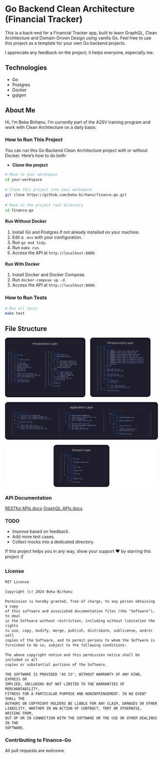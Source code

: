 # Go Backend Clean Architecture (Financial Tracker)

This is a back-end for a Financial Tracker app, built to learn GraphQL, Clean Architecture and Domain-Driven Design using vanilla Go. Feel free to use this project as a template for your own Go backend projects.

I appreciate any feedback on the project; it helps everyone, especially me.

## Technologies

- Go
- Postgres
- Docker
- gqlgen

## About Me

Hi, I’m Beka Birhanu. I’m currently part of the A2SV training program and work with Clean Architecture on a daily basis.

### How to Run This Project

You can run this Go Backend Clean Architecture project with or without Docker. Here’s how to do both:

- **Clone the project**

```bash
# Move to your workspace
cd your-workspace

# Clone this project into your workspace
git clone https://github.com/beka-birhanu/finance-go.git

# Move to the project root directory
cd finance-go
```

#### Run Without Docker

1. Install Go and Postgres if not already installed on your machine.
2. Edit a `.env` with your configuration.
3. Run `go mod tidy`.
4. Run `make run`.
5. Access the API at `http://localhost:8080`.

#### Run With Docker

1. Install Docker and Docker Compose.
2. Run `docker-compose up -d`.
3. Access the API at `http://localhost:8080`.

### How to Run Tests

```bash
# Run all tests
make test
```

## File Structure

![file structure](./assets/file_structure_v2.png)

### API Documentation

[RESTful APIs docs](./docs/API_DEFINITION.md)
[GraphQL APIs docs](./docs/GRAPH_API_SCHEMA.md)

### TODO

- Improve based on feedback.
- Add more test cases.
- Collect mocks into a dedicated directory.

If this project helps you in any way, show your support ❤️ by starring this project ✌️

### License

```
MIT License

Copyright (c) 2024 Beka Birhanu

Permission is hereby granted, free of charge, to any person obtaining a copy
of this software and associated documentation files (the "Software"), to deal
in the Software without restriction, including without limitation the rights
to use, copy, modify, merge, publish, distribute, sublicense, and/or sell
copies of the Software, and to permit persons to whom the Software is
furnished to do so, subject to the following conditions:

The above copyright notice and this permission notice shall be included in all
copies or substantial portions of the Software.

THE SOFTWARE IS PROVIDED "AS IS", WITHOUT WARRANTY OF ANY KIND, EXPRESS OR
IMPLIED, INCLUDING BUT NOT LIMITED TO THE WARRANTIES OF MERCHANTABILITY,
FITNESS FOR A PARTICULAR PURPOSE AND NONINFRINGEMENT. IN NO EVENT SHALL THE
AUTHORS OR COPYRIGHT HOLDERS BE LIABLE FOR ANY CLAIM, DAMAGES OR OTHER
LIABILITY, WHETHER IN AN ACTION OF CONTRACT, TORT OR OTHERWISE, ARISING FROM,
OUT OF OR IN CONNECTION WITH THE SOFTWARE OR THE USE OR OTHER DEALINGS IN THE
SOFTWARE.
```

### Contributing to Finance-Go

All pull requests are welcome.
